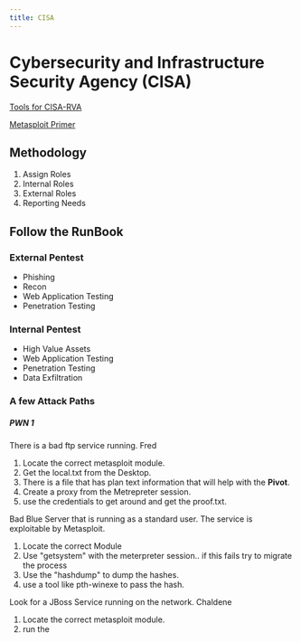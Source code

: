 ```yaml
---
title: CISA
---
```


# Cybersecurity and Infrastructure Security Agency (CISA)
[Tools for CISA-RVA](./tools)

[Metasploit Primer](./metasploit.md)
## Methodology 

1. Assign Roles
1. Internal Roles
1. External Roles
1. Reporting Needs

## Follow the RunBook

### External Pentest
 - Phishing
 - Recon
 - Web Application Testing
 - Penetration Testing

### Internal Pentest
 - High Value Assets
 - Web Application Testing
 - Penetration Testing
 - Data Exfiltration 

### A few Attack Paths

##### PWN 1

There is a bad ftp service running. Fred
1. Locate the correct metasploit module. 
1. Get the local.txt from the Desktop. 
1. There is a file that has plan text information that will help with the **Pivot**.
1. Create a proxy from the Metrepreter session. 
1. use the credentials to get around and get the proof.txt.

Bad Blue Server that is running as a standard user. The service is exploitable by Metasploit. 
1. Locate the correct Module
1. Use "getsystem" with the meterpreter session.. if this fails try to migrate the process
1. Use the "hashdump" to dump the hashes.
1. use a tool like pth-winexe to pass the hash.

Look for a JBoss Service running on the network. Chaldene
1. Locate the correct metasploit module. 
1. run the 